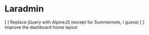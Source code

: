 # Laradmin

[ ] Replace jQuery with AlpineJS (except for Summernote, I guess)
[ ] Improve the dashboard home layout